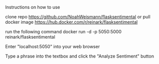 Instructions on how to use

clone repo https://github.com/NoahWeismann/flasksentimental or pull docker image https://hub.docker.com/r/reinark/flasksentimental

run the following command
docker run -d -p 5050:5000 reinark/flasksentimental

Enter "localhost:5050" into your web browser

Type a phrase into the textbox and click the "Analyze Sentiment" button
